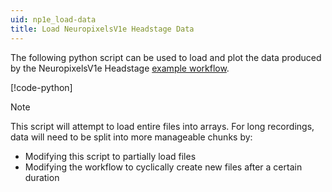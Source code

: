 ```yaml
---
uid: np1e_load-data
title: Load NeuropixelsV1e Headstage Data
---
```


The following python script can be used to load and plot the data produced by the NeuropixelsV1e Headstage [example workflow](xref:breakout_workflow).

[!code-python[](../../../workflows/hardware/np1e/load-np1e.py)]

> [!NOTE]
> This script will attempt to load entire files into arrays. For long recordings, data will need to
> be split into more manageable chunks by:
> - Modifying this script to partially load files
> - Modifying the workflow to cyclically create new files after a certain duration
